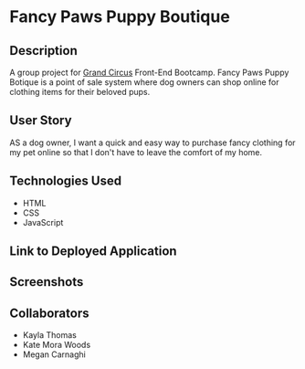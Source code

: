 # Fancy Paws Puppy Boutique

## Description

A group project for [Grand Circus](https://www.grandcircus.co/bootcamps/) Front-End Bootcamp. Fancy Paws Puppy Botique is a point of sale system where dog owners can shop online for clothing items for their beloved pups. 

## User Story

AS a dog owner, I want a quick and easy way to purchase fancy clothing for my pet online so that I don't have to leave the comfort of my home.

## Technologies Used

- HTML
- CSS
- JavaScript

## Link to Deployed Application

## Screenshots

## Collaborators

- Kayla Thomas
- Kate Mora Woods
- Megan Carnaghi
